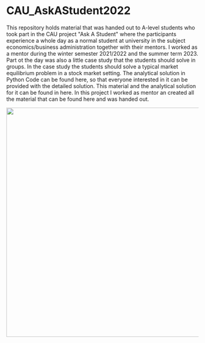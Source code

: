 # CAU_AskAStudent2022
This repository holds material that was handed out to A-level students who took part in the CAU project "Ask A Student" where the participants experience a whole day as a normal student at university in the subject economics/business administration together with their mentors. I worked as a mentor during the winter semester 2021/2022 and the summer term 2023. Part ot the day was also a little case study that the students should solve in groups. In the case study the students should solve a typical market equilibrium problem in a stock market setting. The analytical solution in Python Code can be found here, so that everyone interested in it can be provided with the detailed solution.
This material and the analytical solution for it can be found in here. In this project I worked as mentor an created all the material that can be found here and was handed out.  


<p align="center">
  <img src="https://www.moorfutures.de/s/cc_images/cache_73300769.png?t=1553252499" 
       width="600"/>
</p>
